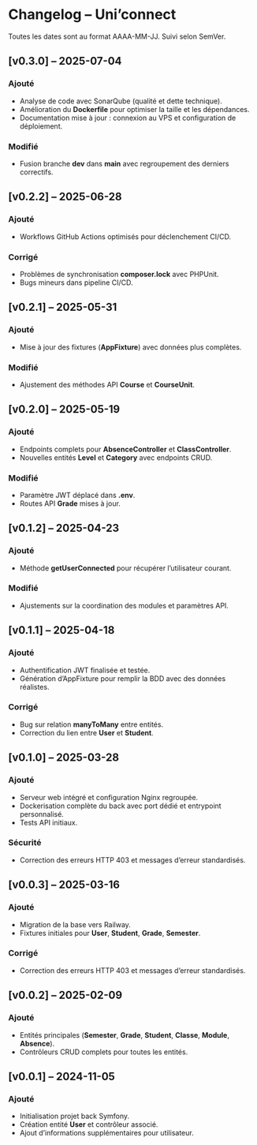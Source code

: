 # Changelog – Uni’connect

Toutes les dates sont au format AAAA-MM-JJ. Suivi selon SemVer.

## [v0.3.0] – 2025-07-04
### Ajouté
- Analyse de code avec SonarQube (qualité et dette technique).
- Amélioration du **Dockerfile** pour optimiser la taille et les dépendances.
- Documentation mise à jour : connexion au VPS et configuration de déploiement.
### Modifié
- Fusion branche **dev** dans **main** avec regroupement des derniers correctifs.

## [v0.2.2] – 2025-06-28
### Ajouté
- Workflows GitHub Actions optimisés pour déclenchement CI/CD.
### Corrigé
- Problèmes de synchronisation **composer.lock** avec PHPUnit.
- Bugs mineurs dans pipeline CI/CD.

## [v0.2.1] – 2025-05-31
### Ajouté
- Mise à jour des fixtures (**AppFixture**) avec données plus complètes.
### Modifié
- Ajustement des méthodes API **Course** et **CourseUnit**.

## [v0.2.0] – 2025-05-19
### Ajouté
- Endpoints complets pour **AbsenceController** et **ClassController**.
- Nouvelles entités **Level** et **Category** avec endpoints CRUD.
### Modifié
- Paramètre JWT déplacé dans **.env**.
- Routes API **Grade** mises à jour.

## [v0.1.2] – 2025-04-23
### Ajouté
- Méthode **getUserConnected** pour récupérer l’utilisateur courant.
### Modifié
- Ajustements sur la coordination des modules et paramètres API.

## [v0.1.1] – 2025-04-18
### Ajouté
- Authentification JWT finalisée et testée.
- Génération d’AppFixture pour remplir la BDD avec des données réalistes.
### Corrigé 
- Bug sur relation **manyToMany** entre entités.
- Correction du lien entre **User** et **Student**.

## [v0.1.0] – 2025-03-28
### Ajouté
- Serveur web intégré et configuration Nginx regroupée.
- Dockerisation complète du back avec port dédié et entrypoint personnalisé.
- Tests API initiaux.
### Sécurité 
- Correction des erreurs HTTP 403 et messages d’erreur standardisés.

## [v0.0.3] – 2025-03-16
### Ajouté
- Migration de la base vers Railway.
- Fixtures initiales pour **User**, **Student**, **Grade**, **Semester**.
### Corrigé 
- Correction des erreurs HTTP 403 et messages d’erreur standardisés.

## [v0.0.2] – 2025-02-09
### Ajouté
- Entités principales (**Semester**, **Grade**, **Student**, **Classe**, **Module**, **Absence**).
- Contrôleurs CRUD complets pour toutes les entités.

## [v0.0.1] – 2024-11-05
### Ajouté
- Initialisation projet back Symfony.
- Création entité **User** et contrôleur associé.
- Ajout d’informations supplémentaires pour utilisateur.